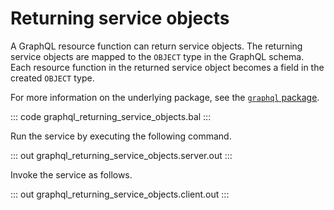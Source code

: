 # Returning service objects

A GraphQL resource function can return service objects. The returning service objects are mapped to the `OBJECT` type in the GraphQL schema. Each resource function in the returned service object becomes a field in the created `OBJECT` type.

For more information on the underlying package, see the [`graphql` package](https://docs.central.ballerina.io/ballerina/graphql/latest/).

::: code graphql_returning_service_objects.bal :::

Run the service by executing the following command.

::: out graphql_returning_service_objects.server.out :::

Invoke the service as follows.

::: out graphql_returning_service_objects.client.out :::